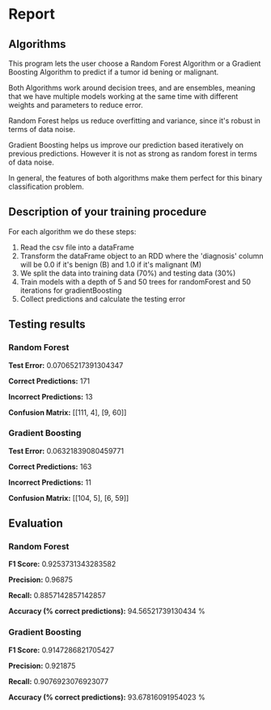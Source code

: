 # Report

## Algorithms

This program lets the user choose a Random Forest Algorithm or a Gradient Boosting Algorithm to predict if a tumor id bening or malignant.

Both Algorithms work around decision trees, and are ensembles, meaning that we have multiple models working at the same time with different weights and parameters to reduce error.

Random Forest helps us reduce overfitting and variance, since it's robust in terms of data noise.

Gradient Boosting helps us improve our prediction based iteratively on previous predictions. However it is not as strong as random forest in terms of data noise.

In general, the features of both algorithms make them perfect for this binary classification problem.

## Description of your training procedure

For each algorithm we do these steps:

1. Read the csv file into a dataFrame
2. Transform the dataFrame object to an RDD where the 'diagnosis' column will be 0.0 if it's benign (B) and 1.0 if it's malignant (M)
3. We split the data into training data (70%) and testing data (30%)
4. Train models with a depth of 5 and 50 trees for randomForest and 50 iterations for gradientBoosting
5. Collect predictions and calculate the testing error

## Testing results

### Random Forest

**Test Error:** 0.07065217391304347

**Correct Predictions:** 171

**Incorrect Predictions:** 13

**Confusion Matrix:** [[111, 4], [9, 60]]

### Gradient Boosting

**Test Error:** 0.06321839080459771

**Correct Predictions:** 163

**Incorrect Predictions:** 11

**Confusion Matrix:** [[104, 5], [6, 59]]

## Evaluation

### Random Forest

**F1 Score:** 0.9253731343283582

**Precision:** 0.96875

**Recall:** 0.8857142857142857

**Accuracy (% correct predictions):** 94.56521739130434 %

### Gradient Boosting

**F1 Score:** 0.9147286821705427

**Precision:** 0.921875

**Recall:** 0.9076923076923077

**Accuracy (% correct predictions):** 93.67816091954023 %
